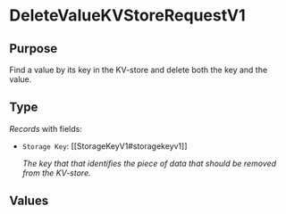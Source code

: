 # DeleteValueKVStoreRequestV1


## Purpose


<!-- --8<-- [start:purpose] -->
Find a value by its key in the KV-store and delete both the key and the value.

<!-- --8<-- [end:purpose] -->

## Type


<!-- --8<-- [start:type] -->
<div class="type" markdown>


*Records* with fields:
- `Storage Key`: [[StorageKeyV1#storagekeyv1]]

  *The key that that identifies the piece of data that should be removed from the KV-store.*

</div>
<!-- --8<-- [end:type] -->

## Values

